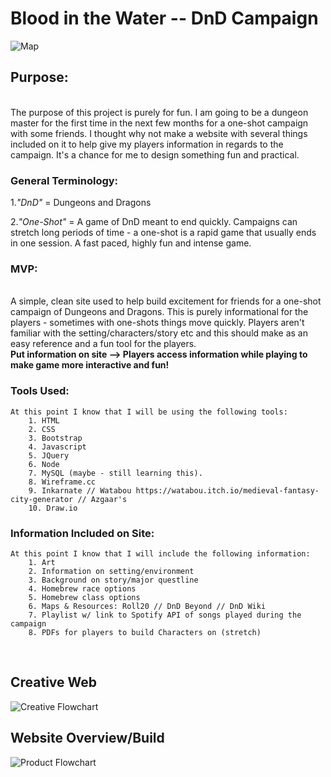 # Blood in the Water -- DnD Campaign #


![Map](https://github.com/framples33/campaign/blob/master/images/Map.png)



## Purpose: ##
<br>
    The purpose of this project is purely for fun.  I am going to be a dungeon master for 
    the first time in the next few months for a one-shot campaign with some friends.  I thought why not make a website with several things included on it to help give my players information in regards to the campaign.  It's a chance for me to design something fun and practical.  
    

### General Terminology: ###
1._"DnD"_ = Dungeons and Dragons

2._"One-Shot"_ = A game of DnD meant to end quickly.  Campaigns can stretch long periods of time - a one-shot is a rapid game that usually ends in one session.  A fast paced, highly fun and intense game. 


### MVP: ###
<br>
    A simple, clean site used to help build excitement for friends for a one-shot campaign of Dungeons and Dragons.  This is purely informational for the players - sometimes with one-shots things move quickly.  Players aren't familiar with the setting/characters/story etc and this should make as an easy reference and a fun tool for the players.  
<br>
 <strong>Put information on site
 --> Players access information while playing to make game more interactive and fun!</strong>




### Tools Used: ###
    At this point I know that I will be using the following tools: 
        1. HTML
        2. CSS
        3. Bootstrap
        4. Javascript
        5. JQuery
        6. Node
        7. MySQL (maybe - still learning this).
        8. Wireframe.cc
        9. Inkarnate // Watabou https://watabou.itch.io/medieval-fantasy-city-generator // Azgaar's 
        10. Draw.io

    

### Information Included on Site: ###
    At this point I know that I will include the following information: 
        1. Art
        2. Information on setting/environment
        3. Background on story/major questline
        4. Homebrew race options
        5. Homebrew class options
        6. Maps & Resources: Roll20 // DnD Beyond // DnD Wiki
        7. Playlist w/ link to Spotify API of songs played during the campaign
        8. PDFs for players to build Characters on (stretch)
<br>

## Creative Web
![Creative Flowchart](https://github.com/framples33/campaign/blob/master/organization_tools/Blood%20in%20the%20Water%20Flowchart%20PNG.png)

        
## Website Overview/Build
![Product Flowchart](https://github.com/framples33/campaign/blob/master/organization_tools/Website%20Structure_Build.png)